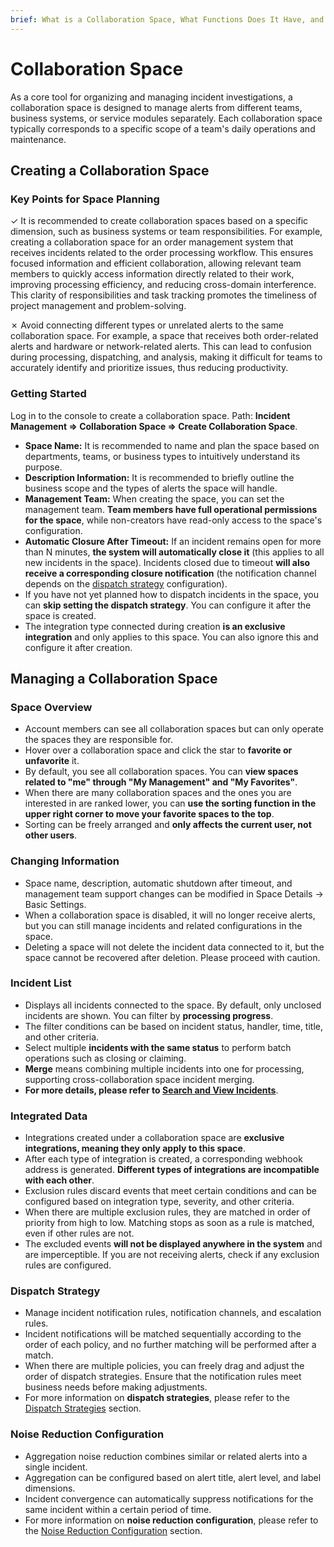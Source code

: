 ```yaml
---
brief: What is a Collaboration Space, What Functions Does It Have, and How Is It Managed?
---
```


# Collaboration Space

As a core tool for organizing and managing incident investigations, a collaboration space is designed to manage alerts from different teams, business systems, or service modules separately. Each collaboration space typically corresponds to a specific scope of a team's daily operations and maintenance.

## Creating a Collaboration Space

### Key Points for Space Planning

✓ It is recommended to create collaboration spaces based on a specific dimension, such as business systems or team responsibilities. For example, creating a collaboration space for an order management system that receives incidents related to the order processing workflow. This ensures focused information and efficient collaboration, allowing relevant team members to quickly access information directly related to their work, improving processing efficiency, and reducing cross-domain interference. This clarity of responsibilities and task tracking promotes the timeliness of project management and problem-solving.

✗ Avoid connecting different types or unrelated alerts to the same collaboration space. For example, a space that receives both order-related alerts and hardware or network-related alerts. This can lead to confusion during processing, dispatching, and analysis, making it difficult for teams to accurately identify and prioritize issues, thus reducing productivity.

### Getting Started
Log in to the console to create a collaboration space. Path: **Incident Management => Collaboration Space => Create Collaboration Space**.

- **Space Name:** It is recommended to name and plan the space based on departments, teams, or business types to intuitively understand its purpose.
- **Description Information:** It is recommended to briefly outline the business scope and the types of alerts the space will handle.
- **Management Team:** When creating the space, you can set the management team. **Team members have full operational permissions for the space**, while non-creators have read-only access to the space's configuration.
- **Automatic Closure After Timeout:** If an incident remains open for more than N minutes, **the system will automatically close it** (this applies to all new incidents in the space). Incidents closed due to timeout **will also receive a corresponding closure notification** (the notification channel depends on the [dispatch strategy](/conf/escalate_rule) configuration).
- If you have not yet planned how to dispatch incidents in the space, you can **skip setting the dispatch strategy**. You can configure it after the space is created.
- The integration type connected during creation **is an exclusive integration** and only applies to this space. You can also ignore this and configure it after creation.

## Managing a Collaboration Space
### Space Overview
- Account members can see all collaboration spaces but can only operate the spaces they are responsible for.
- Hover over a collaboration space and click the star to **favorite or unfavorite** it.
- By default, you see all collaboration spaces. You can **view spaces related to "me" through "My Management" and "My Favorites"**.
- When there are many collaboration spaces and the ones you are interested in are ranked lower, you can **use the sorting function in the upper right corner to move your favorite spaces to the top**.
- Sorting can be freely arranged and **only affects the current user, not other users**.

### Changing Information
- Space name, description, automatic shutdown after timeout, and management team support changes can be modified in Space Details -> Basic Settings.
- When a collaboration space is disabled, it will no longer receive alerts, but you can still manage incidents and related configurations in the space.
- Deleting a space will not delete the incident data connected to it, but the space cannot be recovered after deletion. Please proceed with caution.

### Incident List
- Displays all incidents connected to the space. By default, only unclosed incidents are shown. You can filter by **processing progress**.
- The filter conditions can be based on incident status, handler, time, title, and other criteria.
- Select multiple **incidents with the same status** to perform batch operations such as closing or claiming.
- **Merge** means combining multiple incidents into one for processing, supporting cross-collaboration space incident merging.
- **For more details, please refer to [Search and View Incidents](/alter/view_incidents)**.

### Integrated Data
- Integrations created under a collaboration space are **exclusive integrations, meaning they only apply to this space**.
- After each type of integration is created, a corresponding webhook address is generated. **Different types of integrations are incompatible with each other**.
- Exclusion rules discard events that meet certain conditions and can be configured based on integration type, severity, and other criteria.
- When there are multiple exclusion rules, they are matched in order of priority from high to low. Matching stops as soon as a rule is matched, even if other rules are not.
- The excluded events **will not be displayed anywhere in the system** and are imperceptible. If you are not receiving alerts, check if any exclusion rules are configured.

### Dispatch Strategy
- Manage incident notification rules, notification channels, and escalation rules.
- Incident notifications will be matched sequentially according to the order of each policy, and no further matching will be performed after a match.
- When there are multiple policies, you can freely drag and adjust the order of dispatch strategies. Ensure that the notification rules meet business needs before making adjustments.
- For more information on **dispatch strategies**, please refer to the [Dispatch Strategies](/conf/escalate_rule) section.

### Noise Reduction Configuration
- Aggregation noise reduction combines similar or related alerts into a single incident.
- Aggregation can be configured based on alert title, alert level, and label dimensions.
- Incident convergence can automatically suppress notifications for the same incident within a certain period of time.
- For more information on **noise reduction configuration**, please refer to the [Noise Reduction Configuration](/conf/noise_reduction) section.